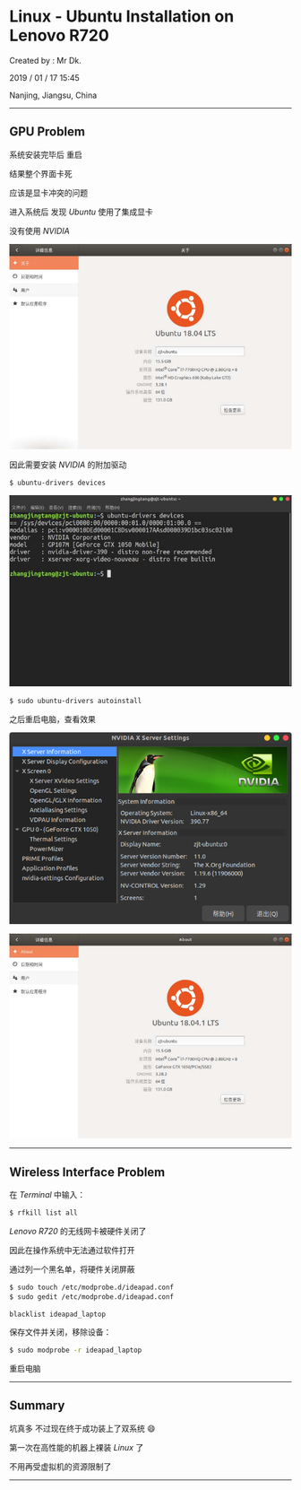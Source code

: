 # Linux - Ubuntu Installation on Lenovo R720

Created by : Mr Dk.

2019 / 01 / 17 15:45

Nanjing, Jiangsu, China

---

## GPU Problem

系统安装完毕后 重启

结果整个界面卡死

应该是显卡冲突的问题

进入系统后 发现 _Ubuntu_ 使用了集成显卡

没有使用 _NVIDIA_

![ubuntu-without-nvidia](../img/ubuntu-without-nvidia.png)

因此需要安装 _NVIDIA_ 的附加驱动

```bash
$ ubuntu-drivers devices
```

![ubuntu-drivers-devices](../img/ubuntu-drivers-devices.png)

```bash
$ sudo ubuntu-drivers autoinstall
```

之后重启电脑，查看效果

![ubuntu-nvidia](../img/ubuntu-nvidia.png)

![ubuntu-with-nvidia](../img/ubuntu-with-nvidia.png)

---

## Wireless Interface Problem

在 _Terminal_ 中输入：

```bash
$ rfkill list all
```

_Lenovo R720_ 的无线网卡被硬件关闭了

因此在操作系统中无法通过软件打开

通过列一个黑名单，将硬件关闭屏蔽

```bash
$ sudo touch /etc/modprobe.d/ideapad.conf
$ sudo gedit /etc/modprobe.d/ideapad.conf 
```

```
blacklist ideapad_laptop
```

保存文件并关闭，移除设备：

```bash
$ sudo modprobe -r ideapad_laptop 
```

重启电脑

---

## Summary

坑真多 不过现在终于成功装上了双系统 :smile:

第一次在高性能的机器上裸装 _Linux_ 了

不用再受虚拟机的资源限制了

---


